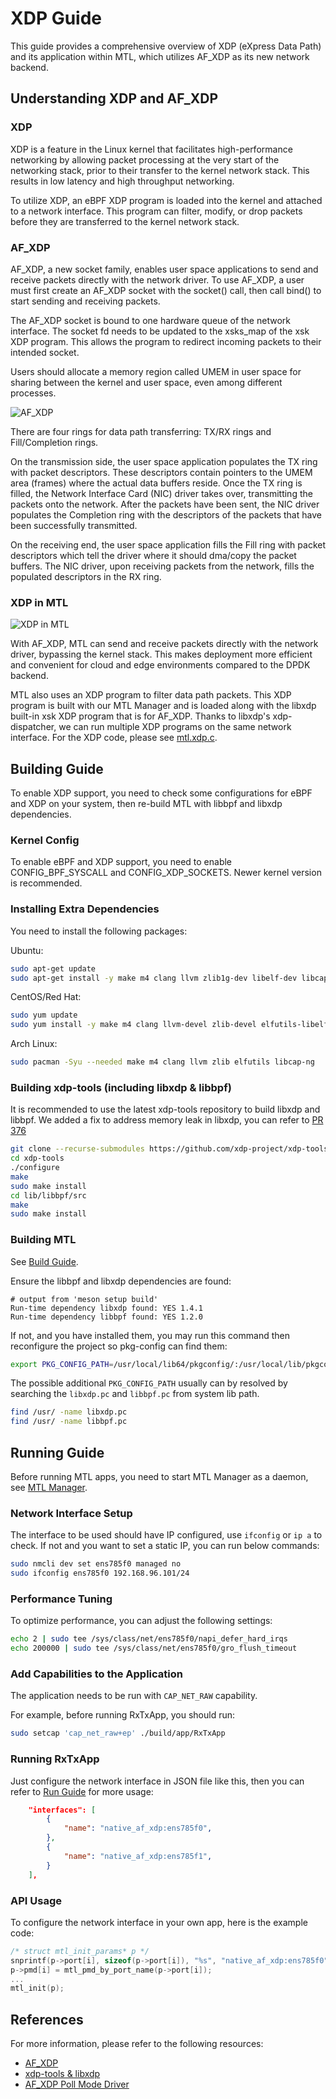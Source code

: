 # XDP Guide

This guide provides a comprehensive overview of XDP (eXpress Data Path) and its application within MTL, which utilizes AF_XDP as its new network backend.

## Understanding XDP and AF_XDP

### XDP

XDP is a feature in the Linux kernel that facilitates high-performance networking by allowing packet processing at the very start of the networking stack, prior to their transfer to the kernel network stack. This results in low latency and high throughput networking.

To utilize XDP, an eBPF XDP program is loaded into the kernel and attached to a network interface. This program can filter, modify, or drop packets before they are transferred to the kernel network stack.

### AF_XDP

AF_XDP, a new socket family, enables user space applications to send and receive packets directly with the network driver. To use AF_XDP, a user must first create an AF_XDP socket with the socket() call, then call bind() to start sending and receiving packets.

The AF_XDP socket is bound to one hardware queue of the network interface.
The socket fd needs to be updated to the xsks_map of the xsk XDP program. This allows the program to redirect incoming packets to their intended socket.

Users should allocate a memory region called UMEM in user space for sharing between the kernel and user space, even among different processes.

![AF_XDP](png/af_xdp.svg)

There are four rings for data path transferring: TX/RX rings and Fill/Completion rings.

On the transmission side, the user space application populates the TX ring with packet descriptors. These descriptors contain pointers to the UMEM area (frames) where the actual data buffers reside.
Once the TX ring is filled, the Network Interface Card (NIC) driver takes over, transmitting the packets onto the network. After the packets have been sent, the NIC driver populates the Completion ring with the descriptors of the packets that have been successfully transmitted.

On the receiving end, the user space application fills the Fill ring with packet descriptors which tell the driver where it should dma/copy the packet buffers.
The NIC driver, upon receiving packets from the network, fills the populated descriptors in the RX ring.

### XDP in MTL

![XDP in MTL](png/xdp-mtl.svg)

With AF_XDP, MTL can send and receive packets directly with the network driver, bypassing the kernel stack. This makes deployment more efficient and convenient for cloud and edge environments compared to the DPDK backend.

MTL also uses an XDP program to filter data path packets. This XDP program is built with our MTL Manager and is loaded along with the libxdp built-in xsk XDP program that is for AF_XDP. Thanks to libxdp's xdp-dispatcher, we can run multiple XDP programs on the same network interface. For the XDP code, please see [mtl.xdp.c](../manager/mtl.xdp.c).

## Building Guide

To enable XDP support, you need to check some configurations for eBPF and XDP on your system, then re-build MTL with libbpf and libxdp dependencies.

### Kernel Config

To enable eBPF and XDP support, you need to enable CONFIG_BPF_SYSCALL and CONFIG_XDP_SOCKETS. Newer kernel version is recommended.

### Installing Extra Dependencies

You need to install the following packages:

Ubuntu:

```bash
sudo apt-get update
sudo apt-get install -y make m4 clang llvm zlib1g-dev libelf-dev libcap-ng-dev libcap2-bin gcc-multilib
```

CentOS/Red Hat:

```bash
sudo yum update
sudo yum install -y make m4 clang llvm-devel zlib-devel elfutils-libelf-devel libcap-ng-devel libcap-ng-utils
```

Arch Linux:

```bash
sudo pacman -Syu --needed make m4 clang llvm zlib elfutils libcap-ng
```

### Building xdp-tools (including libxdp & libbpf)

It is recommended to use the latest xdp-tools repository to build libxdp and libbpf. We added a fix to address memory leak in libxdp, you can refer to [PR 376](https://github.com/xdp-project/xdp-tools/pull/376)

```bash
git clone --recurse-submodules https://github.com/xdp-project/xdp-tools.git
cd xdp-tools
./configure
make
sudo make install
cd lib/libbpf/src
make
sudo make install
```

### Building MTL

See [Build Guide](build.md).

Ensure the libbpf and libxdp dependencies are found:

```text
# output from 'meson setup build'
Run-time dependency libxdp found: YES 1.4.1
Run-time dependency libbpf found: YES 1.2.0
```

If not, and you have installed them, you may run this command then reconfigure the project so pkg-config can find them:

```bash
export PKG_CONFIG_PATH=/usr/local/lib64/pkgconfig/:/usr/local/lib/pkgconfig/:/usr/lib64/pkgconfig/
```

The possible additional `PKG_CONFIG_PATH` usually can by resolved by searching the `libxdp.pc` and `libbpf.pc` from system lib path.

```bash
find /usr/ -name libxdp.pc
find /usr/ -name libbpf.pc
```

## Running Guide

Before running MTL apps, you need to start MTL Manager as a daemon, see [MTL Manager](../manager/README.md).

### Network Interface Setup

The interface to be used should have IP configured, use `ifconfig` or `ip a` to check. If not and you want to set a static IP, you can run below commands:

```bash
sudo nmcli dev set ens785f0 managed no
sudo ifconfig ens785f0 192.168.96.101/24
```

### Performance Tuning

To optimize performance, you can adjust the following settings:

```bash
echo 2 | sudo tee /sys/class/net/ens785f0/napi_defer_hard_irqs
echo 200000 | sudo tee /sys/class/net/ens785f0/gro_flush_timeout
```

### Add Capabilities to the Application

The application needs to be run with `CAP_NET_RAW` capability.

For example, before running RxTxApp, you should run:

```bash
sudo setcap 'cap_net_raw+ep' ./build/app/RxTxApp
```

### Running RxTxApp

Just configure the network interface in JSON file like this, then you can refer to [Run Guide](run.md) for more usage:

```json
    "interfaces": [
        {
            "name": "native_af_xdp:ens785f0",
        },
        {
            "name": "native_af_xdp:ens785f1",
        }
    ],
```

### API Usage

To configure the network interface in your own app, here is the example code:

```c
/* struct mtl_init_params* p */
snprintf(p->port[i], sizeof(p->port[i]), "%s", "native_af_xdp:ens785f0");
p->pmd[i] = mtl_pmd_by_port_name(p->port[i]);
...
mtl_init(p);
```

## References

For more information, please refer to the following resources:

- [AF_XDP](https://www.kernel.org/doc/html/latest/networking/af_xdp.html)
- [xdp-tools & libxdp](https://github.com/xdp-project/xdp-tools)
- [AF_XDP Poll Mode Driver](https://doc.dpdk.org/guides/nics/af_xdp.html)

